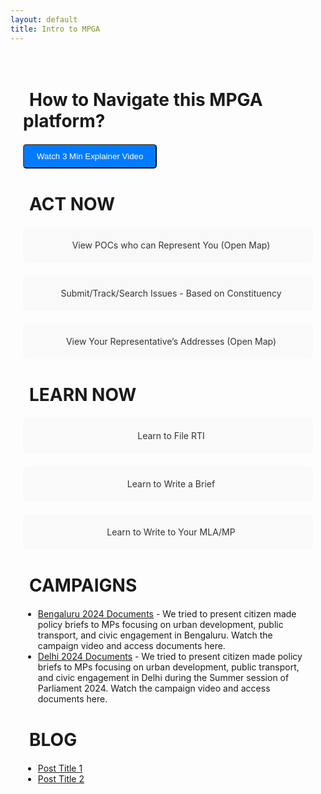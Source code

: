 ```yaml
---
layout: default
title: Intro to MPGA
---
```


<div class="container">
  <!-- Section: How to Navigate the Wiki -->
  <div class="section" id="navigate-wiki">
    <h2><i class="fas fa-compass"></i> How to Navigate this MPGA platform?</h2>
    <button class="btn-primary">Watch 3 Min Explainer Video</button>
  </div>

  <!-- Section: Act Now -->
  <div class="section" id="act-now">
    <h2><i class="fas fa-bullhorn"></i> ACT NOW</h2>
    <div class="grid">
      <div class="card">
        <a href="/find-poc/">
          <i class="fas fa-map-marker-alt"></i>
          View POCs who can Represent You (Open Map)
        </a>
      </div>
      <div class="card">
        <a href="/submit-issue/">
          <i class="fas fa-exclamation-circle"></i>
          Submit/Track/Search Issues - Based on Constituency
        </a>
      </div>
      <div class="card">
        <a href="/mpga_draft/pages/maps-mp.html">
          <i class="fas fa-map"></i>
          View Your Representative’s Addresses (Open Map)
        </a>
      </div>
    </div>
  </div>

  <!-- Section: Learn Now -->
  <div class="section" id="learn-now">
    <h2><i class="fas fa-book-open"></i> LEARN NOW</h2>
    <div class="grid">
      <div class="card">
        <a href="/learn/file-rti/">
          <i class="fas fa-file-alt"></i>
          Learn to File RTI
        </a>
      </div>
      <div class="card">
        <a href="/learn/write-brief/">
          <i class="fas fa-pencil-alt"></i>
          Learn to Write a Brief
        </a>
      </div>
      <div class="card">
        <a href="/learn/write-mla-mp/">
          <i class="fas fa-envelope"></i>
          Learn to Write to Your MLA/MP
        </a>
      </div>
    </div>
  </div>

<!-- Section: Campaigns -->
<div class="section" id="campaigns">
  <h2><i class="fas fa-flag"></i> CAMPAIGNS</h2>
  <ul>
    <li>
      <a href="/mpga_draft/documents/_bengaluru_2024.html">Bengaluru 2024 Documents</a> 
      - We tried to present citizen made policy briefs to MPs focusing on urban development, public transport, and civic engagement in Bengaluru. Watch the campaign video and access documents here. 
    </li>
    <li>
      <a href="/mpga_draft/documents/_delhi_2024.html">Delhi 2024 Documents</a> 
      - We tried to present citizen made policy briefs to MPs focusing on urban development, public transport, and civic engagement in Delhi during the Summer session of Parliament 2024. Watch the campaign video and access documents here.
    </li>
  </ul>
</div>

  <!-- Section: Blog -->
  <div class="section" id="blog">
    <h2><i class="fas fa-blog"></i> BLOG</h2>
    <ul>
      <li><a href="/blog/post1/">Post Title 1</a></li>
      <li><a href="/blog/post2/">Post Title 2</a></li>
    </ul>
  </div>

</div>

<!-- CSS Styling -->
<style>

.container {
  max-width: 1200px;
  margin: auto;
  padding: 20px;
}

.section {
  margin-bottom: 40px;
}

.section h2 {
  font-size: 1.75rem;
  margin-bottom: 20px;
}

.grid {
  display: grid;
  grid-template-columns: repeat(auto-fit, minmax(250px, 1fr));
  gap: 20px;
}

.card {
  background-color: #f9f9f9;
  border-radius: 8px;
  padding: 20px;
  text-align: center;
}

.card a {
  text-decoration: none;
  color: #333;
}

.card i {
  font-size: 1.5rem;
}

.card:hover {
  background-color: #e9e9e9;
}

.btn-primary {
  padding: 10px 20px;
  background-color: #007bff;
  color: white;
  border-radius: 5px;
}

.btn-primary:hover {
  background-color: #0056b3;
}

/* Icons */
.fas {
   margin-right:10px; 
}

/* Responsive Design */
@media (max-width:768px) {
   .grid {
     grid-template-columns: repeat(auto-fit, minmax(200px,1fr));
   }
}
</style>

<!-- FontAwesome Icons -->
<script src="https://kit.fontawesome.com/a076d05399.js" crossorigin="anonymous"></script>
